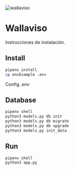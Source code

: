 ![wallaviso](/static/img/favicon.png)
# Wallaviso

Instrucciones de instalación.

## Install

```bash
pipenv install
cp envExample .env
```

Config *.env*
 
## Database

```bash
pipenv shell
python3 models.py db init
python3 models.py db migrate
python3 models.py db upgrade
python3 models.py init_data
```
 
## Run
 
```bash
pipenv shell
python3 app.py
```
